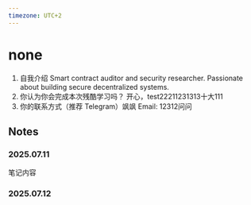 ```yaml
---
timezone: UTC+2
---
```


# none

1. 自我介绍
   Smart contract auditor and security researcher. Passionate about building secure decentralized systems.
2. 你认为你会完成本次残酷学习吗？
   开心，test22211231313十大111
3. 你的联系方式（推荐 Telegram）飒飒
   Email: 12312问问
## Notes

### 2025.07.11

笔记内容

### 2025.07.12

